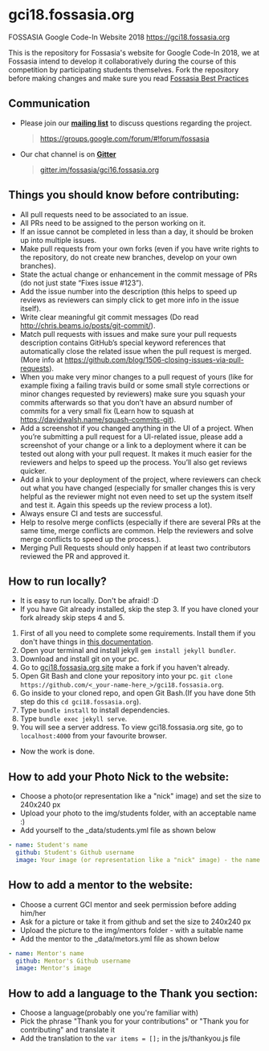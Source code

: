 # gci18.fossasia.org
FOSSASIA Google Code-In Website 2018
https://gci18.fossasia.org

This is the repository for Fossasia's website for Google Code-In 2018, we at Fossasia intend to develop it collaboratively during the course of this competition by participating students themselves. Fork the repository before making changes and make sure you read [Fossasia Best Practices](https://blog.fossasia.org/open-source-developer-guide-and-best-practices-at-fossasia/)

## Communication

- Please join our **[mailing list](https://groups.google.com/forum/#!forum/fossasia)** to discuss questions regarding the project.

  > https://groups.google.com/forum/#!forum/fossasia

- Our chat channel is on **[Gitter](https://gitter.im/fossasia/gci16.fossasia.org)**

  > [gitter.im/fossasia/gci16.fossasia.org](https://gitter.im/fossasia/gci16.fossasia.org)

## Things you should know before contributing:
- All pull requests need to be associated to an issue.
- All PRs need to be assigned to the person working on it.
- If an issue cannot be completed in less than a day, it should be broken up into multiple issues.
- Make pull requests from your own forks (even if you have write rights to the repository, do not create new branches, develop on your own branches).
- State the actual change or enhancement in the commit message of PRs (do not just state “Fixes issue #123”).
- Add the issue number into the description (this helps to speed up reviews as reviewers can simply click to get more info in the issue itself).
- Write clear meaningful git commit messages (Do read http://chris.beams.io/posts/git-commit/).
- Match pull requests with issues and make sure your pull requests description contains GitHub’s special keyword references that automatically close the related issue when the pull request is merged. (More info at https://github.com/blog/1506-closing-issues-via-pull-requests).
- When you make very minor changes to a pull request of yours (like for example fixing a failing travis build or some small style corrections or minor changes requested by reviewers) make sure you squash your commits afterwards so that you don’t have an absurd number of commits for a very small fix (Learn how to squash at https://davidwalsh.name/squash-commits-git).
- Add a screenshot if you changed anything in the UI of a project. When you’re submitting a pull request for a UI-related issue, please add a screenshot of your change or a link to a deployment where it can be tested out along with your pull request. It makes it much easier for the reviewers and helps to speed up the process. You’ll also get reviews quicker.
- Add a link to your deployment of the project, where reviewers can check out what you have changed (especially for smaller changes this is very helpful as the reviewer might not even need to set up the system itself and test it. Again this speeds up the review process a lot).
- Always ensure CI and tests are successful.
- Help to resolve merge conflicts (especially if there are several PRs at the same time, merge conflicts are common. Help the reviewers and solve merge conflicts to speed up the process.).
- Merging Pull Requests should only happen if at least two contributors reviewed the PR and approved it.

## How to run locally?
- It is easy to run locally. Don't be afraid! :D
- If you have Git already installed, skip the step 3. If you have cloned your fork already skip steps 4 and 5. 
1. First of all you need to complete some requirements. Install them if you don't have things in [this documentation](https://jekyllrb.com/docs/installation/).
2. Open your terminal and install jekyll `gem install jekyll bundler`.
3. Download and install git on your pc.
4. Go to [gci18.fossasia.org site](https://github.com/fossasia/gci18.fossasia.org) make a fork if you haven't already.
5. Open Git Bash and clone your repository into your pc. `git clone https://github.com/<_your-name-here_>/gci18.fossasia.org`.
6. Go inside to your cloned repo, and open Git Bash.(If you have done 5th step do this `cd gci18.fossasia.org`).
7. Type `bundle install` to install dependencies.
8. Type `bundle exec jekyll serve`. 
9. You will see a server address. To view gci18.fossasia.org site, go to `localhost:4000` from your favourite browser.

- Now the work is done.

## How to add your Photo Nick to the website:
- Choose a photo(or representation like a "nick" image) and set the size to 240x240 px
- Upload your photo to the img/students folder, with an acceptable name :)
- Add yourself to the _data/students.yml file as shown below
```yaml
- name: Student's name
  github: Student's Github username
  image: Your image (or representation like a "nick" image) - the name must match the one you uploaded to the folder
```

## How to add a mentor to the website:
- Choose a current GCI mentor and seek permission before adding him/her
- Ask for a picture or take it from github and set the size to 240x240 px
- Upload the picture to the img/mentors folder - with a suitable name
- Add the mentor to the _data/metors.yml file as shown below
```yaml
- name: Mentor's name
  github: Mentor's Github username
  image: Mentor's image
```

## How to add a language to the Thank you section:
- Choose a language(probably one you're familiar with)
- Pick the phrase "Thank you for your contributions" or "Thank you for contributing" and translate it
- Add the translation to the `var items = [];` in the js/thankyou.js file

